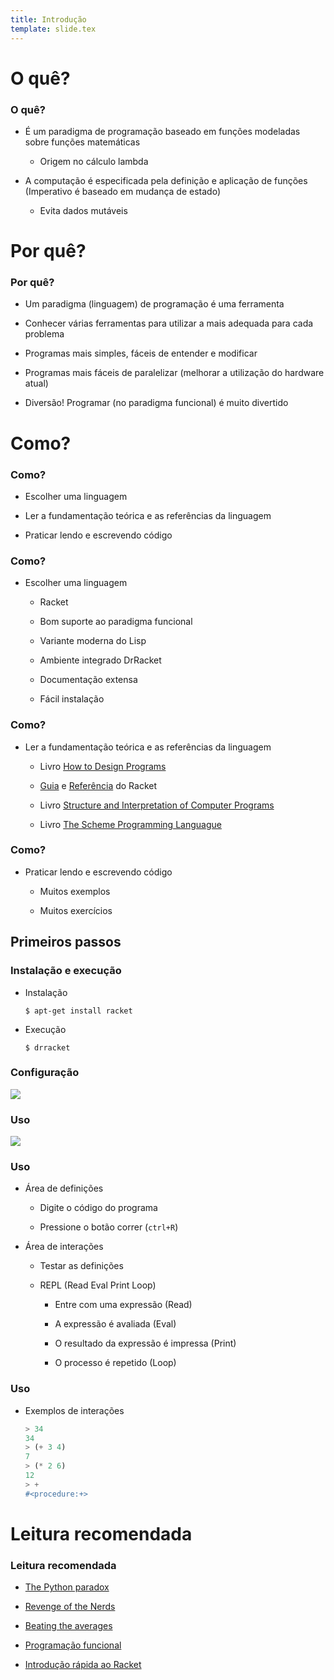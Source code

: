 ```yaml
---
title: Introdução
template: slide.tex
---
```


# O quê?

### O quê?

-   É um paradigma de programação baseado em funções modeladas sobre funções matemáticas

    -   Origem no cálculo lambda

-   A computação é especificada pela definição e aplicação de funções
    (Imperativo é baseado em mudança de estado)

    -   Evita dados mutáveis

# Por quê?

### Por quê?

-   Um paradigma (linguagem) de programação é uma ferramenta

-   Conhecer várias ferramentas para utilizar a mais adequada para cada problema

-   Programas mais simples, fáceis de entender e modificar

-   Programas mais fáceis de paralelizar (melhorar a utilização do hardware atual)

-   Diversão! Programar (no paradigma funcional) é muito divertido


# Como?

### Como?

-   Escolher uma linguagem

-   Ler a fundamentação teórica e as referências da linguagem

-   Praticar lendo e escrevendo código


### Como?

-   Escolher uma linguagem

    -   Racket

    -   Bom suporte ao paradigma funcional

    -   Variante moderna do Lisp

    -   Ambiente integrado DrRacket

    -   Documentação extensa

    -   Fácil instalação


### Como?

-   Ler a fundamentação teórica e as referências da linguagem

    -   Livro [How to Design Programs](http://htdp.org/)

    -   [Guia](http://docs.racket-lang.org/guide/index.html)
        e [Referência](http://docs.racket-lang.org/reference/) do Racket

    -   Livro [Structure and Interpretation of Computer Programs](https://mitpress.mit.edu/sicp/)

    -   Livro [The Scheme Programming Languague](http://www.scheme.com/tspl4/ )


### Como?

-   Praticar lendo e escrevendo código

    -   Muitos exemplos

    -   Muitos exercícios


## Primeiros passos

### Instalação e execução

- Instalação

    ```console
    $ apt-get install racket
    ```

- Execução

    ```console
    $ drracket
    ```

### Configuração

![](drracket-config)

### Uso

![](drracket-exemplo)

### Uso

-   Área de definições

    -   Digite o código do programa

    -   Pressione o botão correr (`ctrl+R`)

-   Área de interações

    -   Testar as definições

    -   REPL (Read Eval Print Loop)

        -   Entre com uma expressão (Read)

        -   A expressão é avaliada (Eval)

        -   O resultado da expressão é impressa (Print)

        -   O processo é repetido (Loop)

### Uso

- Exemplos de interações

    ```scheme
    > 34
    34
    > (+ 3 4)
    7
    > (* 2 6)
    12
    > +
    #<procedure:+>
    ```

# Leitura recomendada

### Leitura recomendada

- [The Python paradox](http://www.paulgraham.com/pypar.html)

- [Revenge of the Nerds](http://www.paulgraham.com/icad.html)

- [Beating the averages](http://www.paulgraham.com/avg.html)

- [Programação funcional](https://en.wikipedia.org/wiki/Functional_programming)

- [Introdução rápida ao Racket](http://docs.racket-lang.org/quick/)

<!-- vim: set spell spelllang=pt_br: !-->
